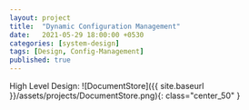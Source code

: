 ```yaml
---
layout: project
title:  "Dynamic Configuration Management"
date:   2021-05-29 18:00:00 +0530
categories: [system-design]
tags: [Design, Config-Management]
published: true
---
```


High Level Design:
![DocumentStore]({{ site.baseurl }}/assets/projects/DocumentStore.png){: class="center_50" }

